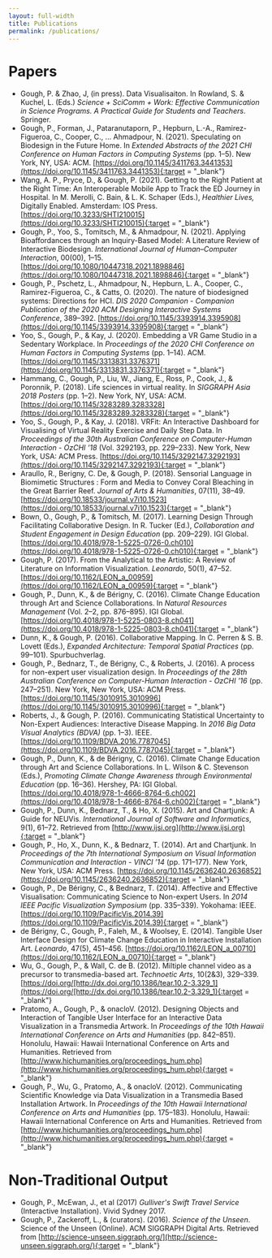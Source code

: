 ```yaml
---
layout: full-width
title: Publications
permalink: /publications/
---
```


# Papers 
- Gough, P. & Zhao, J, (in press). Data Visualisaiton. In Rowland, S. & Kuchel, L. (Eds.) _Science + SciComm + Work: Effective Communication in Science Programs. A Practical Guide for Students and Teachers_. Springer.
- Gough, P., Forman, J., Pataranutaporn, P., Hepburn, L.-A., Ramirez-Figueroa, C., Cooper, C., … Ahmadpour, N. (2021). Speculating on Biodesign in the Future Home. In *Extended Abstracts of the 2021 CHI Conference on Human Factors in Computing Systems* (pp. 1–5). New York, NY, USA: ACM. [https://doi.org/10.1145/3411763.3441353](https://doi.org/10.1145/3411763.3441353){:target = "_blank"}
- Wang, A. P., Pryce, D., & Gough, P. (2021). Getting to the Right Patient at the Right Time: An Interoperable Mobile App to Track the ED Journey in Hospital. In M. Merolli, C. Bain, & L. K. Schaper (Eds.), *Healthier Lives,* Digitally Enabled. Amsterdam: IOS Press. [https://doi.org/10.3233/SHTI210015](https://doi.org/10.3233/SHTI210015){:target = "_blank"}
- Gough, P., Yoo, S., Tomitsch, M., & Ahmadpour, N. (2021). Applying Bioaffordances through an Inquiry-Based Model: A Literature Review of Interactive Biodesign. *International Journal of Human–Computer Interaction*, 00(00), 1–15. [https://doi.org/10.1080/10447318.2021.1898846](https://doi.org/10.1080/10447318.2021.1898846){:target = "_blank"}
- Gough, P., Pschetz, L., Ahmadpour, N., Hepburn, L. A., Cooper, C., Ramirez-Figueroa, C., & Catts, O. (2020). The nature of biodesigned systems: Directions for HCI. *DIS 2020 Companion - Companion Publication of the 2020 ACM Designing Interactive Systems Conference*, 389–392. [https://doi.org/10.1145/3393914.3395908](https://doi.org/10.1145/3393914.3395908){:target = "_blank"}
- Yoo, S., Gough, P., & Kay, J. (2020). Embedding a VR Game Studio in a Sedentary Workplace. In *Proceedings of the 2020 CHI Conference on Human Factors in Computing Systems* (pp. 1–14). ACM. [https://doi.org/10.1145/3313831.3376371](https://doi.org/10.1145/3313831.3376371){:target = "_blank"}
- Hammang, C., Gough, P., Liu, W., Jiang, E., Ross, P., Cook, J., & Poronnik, P. (2018). Life sciences in virtual reality. In *SIGGRAPH Asia 2018 Posters* (pp. 1–2). New York, NY, USA: ACM. [https://doi.org/10.1145/3283289.3283328](https://doi.org/10.1145/3283289.3283328){:target = "_blank"}
- Yoo, S., Gough, P., & Kay, J. (2018). VRFit: An Interactive Dashboard for Visualising of Virtual Reality Exercise and Daily Step Data. In *Proceedings of the 30th Australian Conference on Computer-Human Interaction - OzCHI ’18* (Vol. 3292193, pp. 229–233). New York, New York, USA: ACM Press. [https://doi.org/10.1145/3292147.3292193](https://doi.org/10.1145/3292147.3292193){:target = "_blank"}
- Araullo, R., Berigny, C. De, & Gough, P. (2018). Sensorial Language in Biomimetic Structures : Form and Media to Convey Coral Bleaching in the Great Barrier Reef. *Journal of Arts & Humanities*, 07(11), 38–49. [https://doi.org/10.18533/journal.v7i10.1523](https://doi.org/10.18533/journal.v7i10.1523){:target = "_blank"}
- Bown, O., Gough, P., & Tomitsch, M. (2017). Learning Design Through Facilitating Collaborative Design. In R. Tucker (Ed.), *Collaboration and Student Engagement in Design Education* (pp. 209–229). IGI Global. [https://doi.org/10.4018/978-1-5225-0726-0.ch010](https://doi.org/10.4018/978-1-5225-0726-0.ch010){:target = "_blank"}
- Gough, P. (2017). From the Analytical to the Artistic: A Review of Literature on Information Visualization. *Leonardo*, 50(1), 47–52. [https://doi.org/10.1162/LEON_a_00959](https://doi.org/10.1162/LEON_a_00959){:target = "_blank"}
- Gough, P., Dunn, K., & de Bérigny, C. (2016). Climate Change Education through Art and Science Collaborations. In *Natural Resources Management* (Vol. 2–2, pp. 876–895). IGI Global. [https://doi.org/10.4018/978-1-5225-0803-8.ch041](https://doi.org/10.4018/978-1-5225-0803-8.ch041){:target = "_blank"}
- Dunn, K., & Gough, P. (2016). Collaborative Mapping. In C. Perren & S. B. Lovett (Eds.), *Expanded Architecture: Temporal Spatial Practices* (pp. 99–101). Spurbuchverlag.
- Gough, P., Bednarz, T., de Bérigny, C., & Roberts, J. (2016). A process for non-expert user visualization design. In *Proceedings of the 28th Australian Conference on Computer-Human Interaction - OzCHI ’16* (pp. 247–251). New York, New York, USA: ACM Press. [https://doi.org/10.1145/3010915.3010996](https://doi.org/10.1145/3010915.3010996){:target = "_blank"}
- Roberts, J., & Gough, P. (2016). Communicating Statistical Uncertainty to Non-Expert Audiences: Interactive Disease Mapping. In *2016 Big Data Visual Analytics (BDVA)* (pp. 1–3). IEEE. [https://doi.org/10.1109/BDVA.2016.7787045](https://doi.org/10.1109/BDVA.2016.7787045){:target = "_blank"}
- Gough, P., Dunn, K., & de Bérigny, C. (2016). Climate Change Education through Art and Science Collaborations. In L. Wilson & C. Stevenson (Eds.), *Promoting Climate Change Awareness through Environmental Education* (pp. 16–36). Hershey, PA: IGI Global. [https://doi.org/10.4018/978-1-4666-8764-6.ch002](https://doi.org/10.4018/978-1-4666-8764-6.ch002){:target = "_blank"}
- Gough, P., Dunn, K., Bednarz, T., & Ho, X. (2015). Art and Chartjunk: A Guide for NEUVis. *International Journal of Software and Informatics*, 9(1), 61–72. Retrieved from [http://www.ijsi.org](http://www.ijsi.org){:target = "_blank"}
- Gough, P., Ho, X., Dunn, K., & Bednarz, T. (2014). Art and Chartjunk. In *Proceedings of the 7th International Symposium on Visual Information Communication and Interaction - VINCI ’14* (pp. 171–177). New York, New York, USA: ACM Press. [https://doi.org/10.1145/2636240.2636852](https://doi.org/10.1145/2636240.2636852){:target = "_blank"}
- Gough, P., De Bérigny, C., & Bednarz, T. (2014). Affective and Effective Visualisation: Communicating Science to Non-expert Users. In *2014 IEEE Pacific Visualization Symposium* (pp. 335–339). Yokohama: IEEE. [https://doi.org/10.1109/PacificVis.2014.39](https://doi.org/10.1109/PacificVis.2014.39){:target = "_blank"}
- de Bérigny, C., Gough, P., Faleh, M., & Woolsey, E. (2014). Tangible User Interface Design for Climate Change Education in Interactive Installation Art. *Leonardo*, 47(5), 451–456. [https://doi.org/10.1162/LEON_a_00710](https://doi.org/10.1162/LEON_a_00710){:target = "_blank"}
- Wu, G., Gough, P., & Wall, C. de B. (2012). Miltiple channel video as a precursor to transmedia-based art. *Technoetic Arts*, 10(2&3), 329–339. [https://doi.org/[http://dx.doi.org/10.1386/tear.10.2-3.329_1](https://doi.org/[http://dx.doi.org/10.1386/tear.10.2-3.329_1){:target = "_blank"}
- Pratomo, A., Gough, P., & onacloV. (2012). Designing Objects and Interaction of Tangible User Interface for an Interactive Data Visualization in a Transmedia Artwork. In *Proceedings of the 10th Hawaii International Conference on Arts and Humanities* (pp. 842–851). Honolulu, Hawaii: Hawaii International Conference on Arts and Humanities. Retrieved from [http://www.hichumanities.org/proceedings_hum.php](http://www.hichumanities.org/proceedings_hum.php){:target = "_blank"}
- Gough, P., Wu, G., Pratomo, A., & onacloV. (2012). Communicating Scientific Knowledge via Data Visualization in a Transmedia Based Installation Artwork. In *Proceedings of the 10th Hawaii International Conference on Arts and Humanities* (pp. 175–183). Honolulu, Hawaii: Hawaii International Conference on Arts and Humanities. Retrieved from [http://www.hichumanities.org/proceedings_hum.php](http://www.hichumanities.org/proceedings_hum.php){:target = "_blank"}


# Non-Traditional Output
- Gough, P., McEwan, J., et al (2017) _Gulliver's Swift Travel Service_ (Interactive Installation). Vivid Sydney 2017. 
- Gough, P., Zackeroff, L., & (curators). (2016). _Science of the Unseen_. Science of the Unseen (Online). ACM SIGGRAPH Digital Arts. Retrieved from [http://science-unseen.siggraph.org/](http://science-unseen.siggraph.org/){:target = "_blank"}

